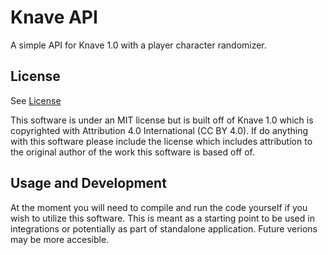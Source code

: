 # Knave API

A simple API for Knave 1.0 with a player character randomizer.

## License

See [License](license.txt)

This software is under an MIT license but is built off of Knave 1.0 which is copyrighted with Attribution 4.0 International (CC BY 4.0). If do anything with this software please include the license which includes attribution to the original author of the work this software is based off of.

## Usage and Development

At the moment you will need to compile and run the code yourself if you wish to utilize this software. This is meant as a starting point to be used in integrations or potentially as part of standalone application. Future verions may be more accesible.